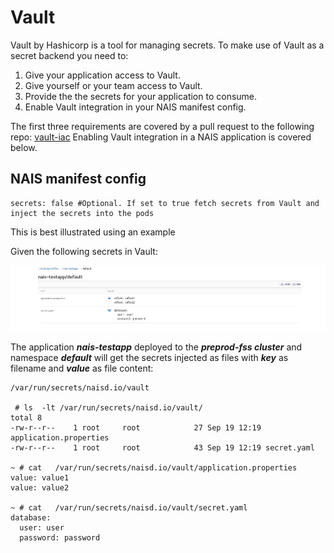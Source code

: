 Vault
=======

Vault by Hashicorp is a tool for managing secrets. 
To make use of Vault as a secret backend you need to:

1. Give your application access to Vault.
2. Give yourself or your team access to Vault.
3. Provide the the secrets for your application to consume.
4. Enable Vault integration in your NAIS manifest config. 

The first three requirements are covered by a pull request to the following repo: [vault-iac](https://github.com/navikt/vault-iac/tree/master/terraform)
Enabling Vault integration in a NAIS application is covered below.

## NAIS manifest config

```
secrets: false #Optional. If set to true fetch secrets from Vault and inject the secrets into the pods
```

This is best illustrated using an example

Given the following secrets in Vault:

![example](_media/vault.jpg)

The application ***nais-testapp*** deployed to the ***preprod-fss cluster*** and namespace ***default*** will get the secrets
injected as files with ***key*** as filename and ***value*** as file content:

```
/var/run/secrets/naisd.io/vault

 # ls  -lt /var/run/secrets/naisd.io/vault/
total 8
-rw-r--r--    1 root     root            27 Sep 19 12:19 application.properties
-rw-r--r--    1 root     root            43 Sep 19 12:19 secret.yaml

~ # cat   /var/run/secrets/naisd.io/vault/application.properties 
value: value1
value: value2

~ # cat   /var/run/secrets/naisd.io/vault/secret.yaml 
database:
  user: user
  password: password

```




